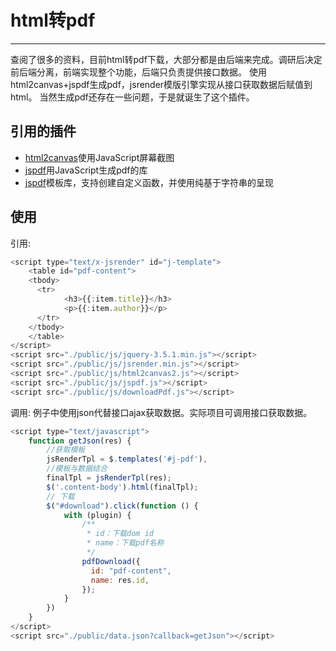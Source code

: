 # html转pdf
----
查阅了很多的资料，目前html转pdf下载，大部分都是由后端来完成。调研后决定前后端分离，前端实现整个功能，后端只负责提供接口数据。
使用html2canvas+jspdf生成pdf，jsrender模版引擎实现从接口获取数据后赋值到html。
当然生成pdf还存在一些问题，于是就诞生了这个插件。
## 引用的插件
- [html2canvas](https://html2canvas.hertzen.com/)使用JavaScript屏幕截图
- [jspdf](http://raw.githack.com/MrRio/jsPDF/master/docs/)用JavaScript生成pdf的库
- [jspdf](https://www.jsviews.com/#fortag)模板库，支持创建自定义函数，并使用纯基于字符串的呈现
## 使用
引用:
```javascript
<script type="text/x-jsrender" id="j-template">
	<table id="pdf-content">
    <tbody>
      <tr>
		    <h3>{{:item.title}}</h3>
		    <p>{{:item.author}}</p>
      </tr>
    </tbody>
	</table>
</script>
<script src="./public/js/jquery-3.5.1.min.js"></script>
<script src="./public/js/jsrender.min.js"></script>
<script src="./public/js/html2canvas2.js"></script>
<script src="./public/js/jspdf.js"></script>
<script src="./public/js/downloadPdf.js"></script>
```
调用:
例子中使用json代替接口ajax获取数据。实际项目可调用接口获取数据。
```javascript
<script type="text/javascript">
	function getJson(res) {
		//获取模板
		jsRenderTpl = $.templates('#j-pdf'),
		//模板与数据结合
		finalTpl = jsRenderTpl(res);
		$('.content-body').html(finalTpl);
		// 下载
		$("#download").click(function () {
			with (plugin) {
				/**
				 * id：下载dom id
				 * name：下载pdf名称
				 */
				pdfDownload({
				  id: "pdf-content",
				  name: res.id,
				});
			}
		})
	}
</script>
<script src="./public/data.json?callback=getJson"></script>
```
